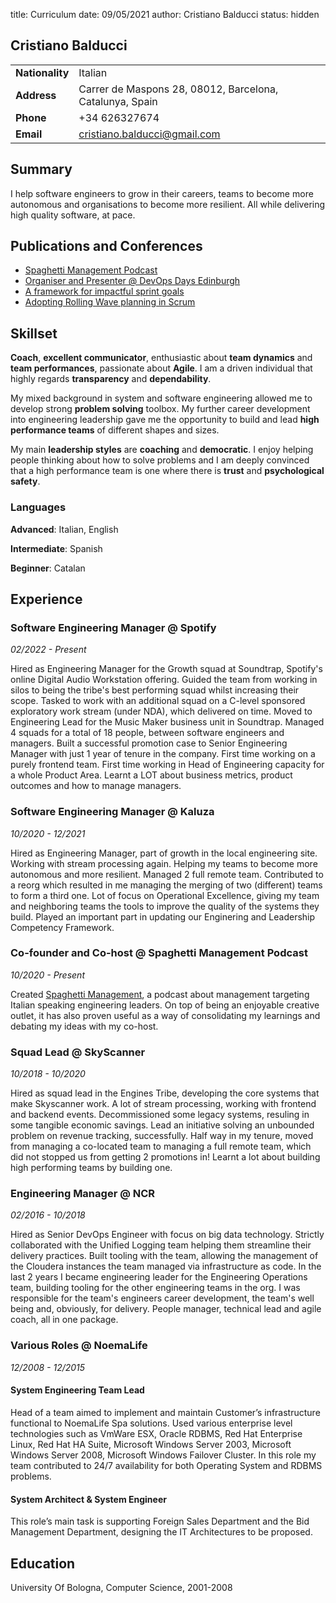 title: Curriculum
date: 09/05/2021
author: Cristiano Balducci
status: hidden
## Cristiano Balducci

|   |   |
|-|-|
| **Nationality** | Italian |
| **Address** | Carrer de Maspons 28, 08012, Barcelona, Catalunya, Spain |
| **Phone** | +34 626327674 |
| **Email** | cristiano.balducci@gmail.com |

## Summary
I help software engineers to grow in their careers, teams to become more autonomous and organisations to become more resilient.
All while delivering high quality software, at pace.

## Publications and Conferences
- [Spaghetti Management Podcast](https://anchor.fm/spght-mgmt)
- [Organiser and Presenter @ DevOps Days Edinburgh](https://devopsdays.org/events/2019-edinburgh/contact)
- [A framework for impactful sprint goals](https://medium.com/@SkyscannerEng/3-1-questions-for-impactful-sprint-goals-48faa776aac3)
- [Adopting Rolling Wave planning in Scrum](https://medium.com/@SkyscannerEng/dont-burn-out-burn-down-how-we-learned-to-sprint-on-shifting-sands-a67341c34fa8)

## Skillset

**Coach**, **excellent communicator**, enthusiastic about **team dynamics** and **team performances**, passionate about **Agile**.
I am a driven individual that highly regards **transparency** and **dependability**.

My mixed background in system and software engineering allowed me to develop strong **problem solving** toolbox. My further career development into engineering leadership gave me the opportunity to build and lead **high performance teams** of different shapes and sizes.

My main **leadership styles** are **coaching** and **democratic**. I enjoy helping people thinking about how to solve problems and I am deeply convinced that a high performance team is one where there is **trust** and **psychological safety**.

### Languages
**Advanced**: Italian, English

**Intermediate**: Spanish

**Beginner**: Catalan

## Experience

### Software Engineering Manager @ Spotify
_02/2022 - Present_

Hired as Engineering Manager for the Growth squad at Soundtrap, Spotify's online Digital Audio Workstation offering. Guided the team from working in silos to being the tribe's best performing squad whilst increasing their scope. Tasked to work with an additional squad on a C-level sponsored exploratory work stream (under NDA), which delivered on time. Moved to Engineering Lead for the Music Maker business unit in Soundtrap. Managed 4 squads for a total of 18 people, between software engineers and managers. Built a successful promotion case to Senior Engineering Manager with just 1 year of tenure in the company.
First time working on a purely frontend team. First time working in Head of Engineering capacity for a whole Product Area.
Learnt a LOT about business metrics, product outcomes and how to manage managers.

### Software Engineering Manager @ Kaluza 
_10/2020 - 12/2021_

Hired as Engineering Manager, part of growth in the local engineering site. Working with stream processing again. Helping my teams to become more autonomous and more resilient. Managed 2 full remote team. Contributed to a reorg which resulted in me managing the merging of two (different) teams to form a third one.
Lot of focus on Operational Excellence, giving my team and neighboring teams the tools to improve the quality of the systems they build.
Played an important part in updating our Enginering and Leadership Competency Framework.

### Co-founder and Co-host @ Spaghetti Management Podcast
_10/2020 - Present_

Created [Spaghetti Management](https://anchor.fm/spght-mgmt), a podcast about management targeting Italian speaking engineering leaders. On top of being an enjoyable creative outlet, it has also proven useful as a way of consolidating my learnings and debating my ideas with my co-host.

### Squad Lead @ SkyScanner
_10/2018 - 10/2020_

Hired as squad lead in the Engines Tribe, developing the core systems that make Skyscanner work. A lot of stream processing, working with frontend and backend events. Decommissioned some legacy systems, resuling in some tangible economic savings. Lead an initiative solving an unbounded problem on revenue tracking, successfully.
Half way in my tenure, moved from managing a co-located team to managing a full remote team, which did not stopped us from getting 2 promotions in! 
Learnt a lot about building high performing teams by building one. 

### Engineering Manager @ NCR
_02/2016 - 10/2018_

Hired as Senior DevOps Engineer with focus on big data technology. Strictly collaborated with the Unified Logging team helping them streamline their delivery practices. Built tooling with the team, allowing the management of the Cloudera instances the team managed via infrastructure as code.
In the last 2 years I became engineering leader for the Engineering Operations team, building tooling for the other engineering teams in the org. I was responsible for the team's engineers career development, the team's well being and, obviously, for delivery.
People manager, technical lead and agile coach, all in one package.

### Various Roles @ NoemaLife
_12/2008 - 12/2015_

#### System Engineering Team Lead

Head of a team aimed to implement and maintain Customer’s infrastructure functional to NoemaLife Spa solutions. Used various enterprise level technologies such as VmWare ESX, Oracle RDBMS, Red Hat Enterprise Linux, Red Hat HA Suite, Microsoft Windows Server 2003, Microsoft Windows Server 2008, Microsoft Windows Failover Cluster.
In this role my team contributed to 24/7 availability for both Operating System and RDBMS problems.

#### System Architect & System Engineer
This role’s main task is supporting Foreign Sales Department and the Bid Management Department, designing the IT Architectures to be proposed.

## Education
University Of Bologna, Computer Science, 2001-2008
